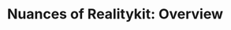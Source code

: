 ---
title: "Nuances of Realitykit: Overview"
relativeLink: realityKit/tutorials/overview
tag: [Swift, RealityKit]
excerpt: "A series looking at investigating the different components of RealityKit and the relationships between them."
---